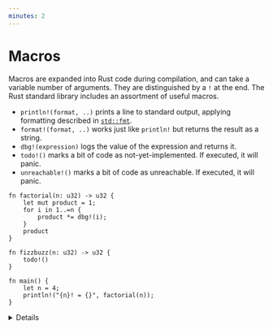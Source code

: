 ```yaml
---
minutes: 2
---
```


# Macros

Macros are expanded into Rust code during compilation, and can take a variable
number of arguments. They are distinguished by a `!` at the end. The Rust
standard library includes an assortment of useful macros.

- `println!(format, ..)` prints a line to standard output, applying formatting
  described in [`std::fmt`](https://doc.rust-lang.org/std/fmt/index.html).
- `format!(format, ..)` works just like `println!` but returns the result as a
  string.
- `dbg!(expression)` logs the value of the expression and returns it.
- `todo!()` marks a bit of code as not-yet-implemented. If executed, it will
  panic.
- `unreachable!()` marks a bit of code as unreachable. If executed, it will
  panic.

```rust,editable
fn factorial(n: u32) -> u32 {
    let mut product = 1;
    for i in 1..=n {
        product *= dbg!(i);
    }
    product
}

fn fizzbuzz(n: u32) -> u32 {
    todo!()
}

fn main() {
    let n = 4;
    println!("{n}! = {}", factorial(n));
}
```

<details>

The takeaway from this section is that these common conveniences exist, and how
to use them. Why they are defined as macros, and what they expand to, is not
especially critical.

The course does not cover defining macros, but a later section will describe use
of derive macros.

</details>
